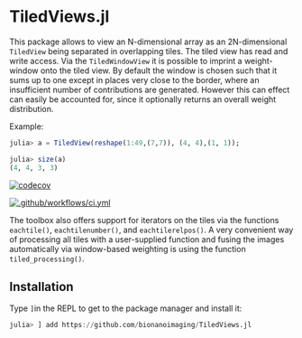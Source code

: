 # TiledViews.jl
This package allows to view an N-dimensional array as an 2N-dimensional `TiledView` being separated in overlapping tiles.
The tiled view has read and write access. 
Via the `TiledWindowView` it is possible to imprint a weight-window onto the tiled view. By default the window is chosen such that
it sums up to one except in places very close to the border, where an insufficient number of contributions are generated.
However this can effect can easily be accounted for, since it optionally returns an overall weight distribution.

Example: 
```julia
julia> a = TiledView(reshape(1:49,(7,7)), (4, 4),(1, 1));

julia> size(a)
(4, 4, 3, 3)
```
[![codecov](https://codecov.io/gh/bionanoimaging/TiledViews.jl/branch/main/graph/badge.svg?token=910XO9N4NO)](https://codecov.io/gh/bionanoimaging/TiledViews.jl)

[![.github/workflows/ci.yml](https://github.com/bionanoimaging/TiledViews.jl/actions/workflows/ci.yml/badge.svg)](https://github.com/bionanoimaging/TiledViews.jl/actions/workflows/ci.yml)


The toolbox also offers support for iterators on the tiles via the functions `eachtile()`, `eachtilenumber()`, and `eachtilerelpos()`.
A very convenient way of processing all tiles with a user-supplied function and fusing the images automatically via window-based weighting is using
the function `tiled_processing()`.

## Installation
Type `]`in the REPL to get to the package manager and install it:
```julia
julia> ] add https://github.com/bionanoimaging/TiledViews.jl
```

